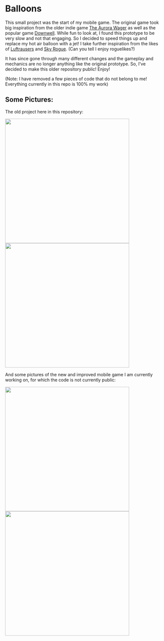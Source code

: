 # Balloons

This small project was the start of my mobile game. The original game took big inspiration from the older indie game [The Aurora Wager](https://ramjetanvil.itch.io/the-aurora-wager) as well as the popular game [Downwell](https://store.steampowered.com/app/360740/Downwell/). While fun to look at, I found this prototype to be very slow and not that engaging. So I decided to speed things up and replace my hot air balloon with a jet! I take further inspiration from the likes of [Luftrausers](https://store.steampowered.com/app/233150/LUFTRAUSERS/) and [Sky Rogue](https://store.steampowered.com/app/381020/Sky_Rogue/). (Can you tell I enjoy roguelikes?)

It has since gone through many different changes and the gameplay and mechanics are no longer anything like the original prototype. So, I've decided to make this older repository public! Enjoy! 

(Note: I have removed a few pieces of code that do not belong to me! Everything currently in this repo is 100% my work)

## Some Pictures:

The old project here in this repository:

<img src="/Media/balloongif3.gif" width="400">

<img src="/Media/balloongif4.gif" width="400">


And some pictures of the new and improved mobile game I am currently working on, for which the code is not currently public:


<img src="/Media/Fighting.gif" width="400">

<img src="/Media/Colors.gif" width="400">

